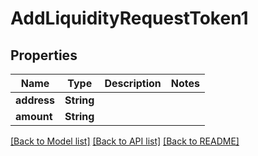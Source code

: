 # AddLiquidityRequestToken1

## Properties

Name | Type | Description | Notes
------------ | ------------- | ------------- | -------------
**address** | **String** |  | 
**amount** | **String** |  | 

[[Back to Model list]](../README.md#documentation-for-models) [[Back to API list]](../README.md#documentation-for-api-endpoints) [[Back to README]](../README.md)


